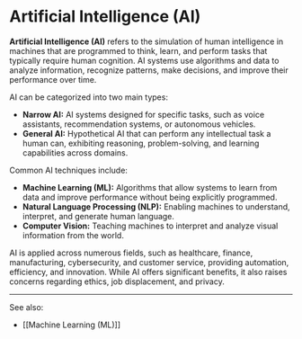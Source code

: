 
# Artificial Intelligence (AI)

**Artificial Intelligence (AI)** refers to the simulation of human intelligence in machines that are programmed to think, learn, and perform tasks that typically require human cognition. AI systems use algorithms and data to analyze information, recognize patterns, make decisions, and improve their performance over time.

AI can be categorized into two main types:

- **Narrow AI:** AI systems designed for specific tasks, such as voice assistants, recommendation systems, or autonomous vehicles.
- **General AI:** Hypothetical AI that can perform any intellectual task a human can, exhibiting reasoning, problem-solving, and learning capabilities across domains.

Common AI techniques include:

- **Machine Learning (ML):** Algorithms that allow systems to learn from data and improve performance without being explicitly programmed.
- **Natural Language Processing (NLP):** Enabling machines to understand, interpret, and generate human language.
- **Computer Vision:** Teaching machines to interpret and analyze visual information from the world.

AI is applied across numerous fields, such as healthcare, finance, manufacturing, cybersecurity, and customer service, providing automation, efficiency, and innovation. While AI offers significant benefits, it also raises concerns regarding ethics, job displacement, and privacy.

---

See also:

- [[Machine Learning (ML)]]